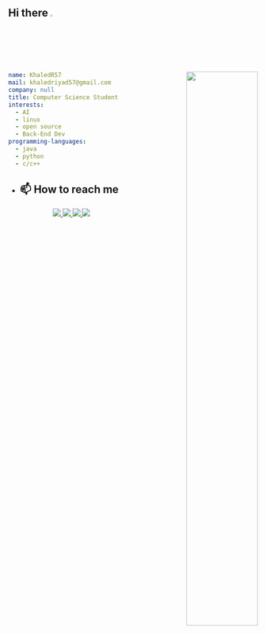 ## Hi there <img src="https://media.giphy.com/media/hvRJCLFzcasrR4ia7z/giphy.gif" width="2.5%">

<!-- 
$$
  e^{iπ} + 1 = 0
$$ -->


<!-- <img align="right" src="https://c.tenor.com/DBqjevyA2o4AAAAd/bongo-cat-codes.gif"  width="53.5%"/> -->

<picture align="right"  width="53.5%">
  <source media="(prefers-color-scheme: dark)" srcset="https://c.tenor.com/DBqjevyA2o4AAAAd/bongo-cat-codes.gif"   width="53.5%">
  <img  align="right"   alt="" src=""   width="53.5%">
</picture>


``` yaml
name: KhaledR57
mail: khaledriyad57@gmail.com
company: null
title: Computer Science Student
interests:
  - AI
  - linux
  - open source
  - Back-End Dev
programming-languages:
  - java
  - python
  - c/c++
```

<!-- <p align="center"> 
  <picture align="center">
    <source align="center" media="(prefers-color-scheme: dark)" srcset="https://github-readme-stats.vercel.app/api?username=KhaledR57&theme=github_dark">
    <img  align="center" src="https://github-readme-stats.vercel.app/api?username=KhaledR57" >
  </picture>
    <img src = "https://github-readme-stats.vercel.app/api?username=KhaledR57&theme=github_dark">
</p> -->

<!-- <p align="center">
<a href="https://www.buymeacoffee.com/zed0" target="_blank"><img src="https://cdn.buymeacoffee.com/buttons/default-orange.png" alt="Buy Me A Coffee" height="41" width="174"></a>
</p> -->

- ## 📫 How to reach me
  <p align="center">
  <a target="_blank" href="https://www.linkedin.com/in/khaledr57/">
    <img src="https://img.shields.io/badge/KhaledR57-linkedin-blue?style=flat&logo=linkedin">
  </a><a href="mailto:khaledriyad57@gmail.com">
    <img src="https://img.shields.io/badge/khaledriyad57-gmail-red?style=flat&logo=gmail">
  </a>
  <a href="https://www.youtube.com/channel/UC3pcIFz_1rFaSKTGnUbSmkA">
    <img src="https://img.shields.io/badge/Khaled%20Riyad-youtube-red?style=flat&logo=youtube">
  </a>
  <a href="#">
    <img src="https://img.shields.io/badge/Khaled57%234672-discord-blue?style=flat&logo=discord">
  </a>
  </p>
<!--
**KhaledR57/KhaledR57** is a ✨ _special_ ✨ repository because its `README.md` (this file) appears on your GitHub profile.

Here are some ideas to get you started:

- 🔭 I’m currently working on ...
- 🌱 I’m currently learning ...
- 👯 I’m looking to collaborate on ...
- 🤔 I’m looking for help with ...
- 💬 Ask me about ...
- 📫 How to reach me: ...
- 😄 Pronouns: ...
- ⚡ Fun fact: ...
-->
